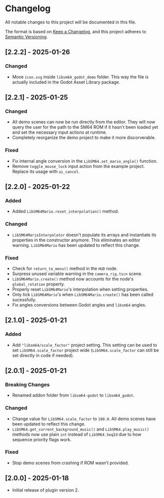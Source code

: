 # Changelog

All notable changes to this project will be documented in this file.

The format is based on [Keep a Changelog](https://keepachangelog.com/en/1.1.0/),
and this project adheres to [Semantic Versioning](https://semver.org/spec/v2.0.0.html).

## [2.2.2] - 2025-01-26

### Changed

- Move `icon.svg` inside `libsm64_godot_demo` folder. This way the file is actually included in the Godot Asset Library package.

## [2.2.1] - 2025-01-25

### Changed

- All demo scenes can now be run directly from the editor. They will now query the user for the path to the SM64 ROM if it hasn't been loaded yet and set the necessary input actions at runtime.
- Completely reorganize the demo project to make it more discorverable.

### Fixed

- Fix internal angle conversion in the `LibSM64.set_mario_angle()` function.
- Remove `toggle_mouse_lock` input action from the example project. Replace its usage with `ui_cancel`.

## [2.2.0] - 2025-01-22

### Added

- Added `LibSM64Mario.reset_interpolation()` method.

### Changed

- `LibSM64MarioInterpolator` doesn't populate its arrays and instantiate its properties in the constructor anymore. This eliminates an editor warning. `LibSM64Mario` has been updated to reflect this change.

### Fixed

- Check for `return_to_menu()` method in the `HUD` node.
- Surpress unused variable warning in the `camera_rig.tscn` scene.
- `LibSM64Mario.create()` method now accounts for the node's `global_rotation` property.
- Properly reset `LibSM64Mario`'s interpolation when setting properties.
- Only tick `LibSM64Mario`'s when `LibSM64Mario.create()` has been called sucessfully.
- Fix angles conversions between Godot angles and `libsm64` angles.

## [2.1.0] - 2025-01-21

### Added

- Add `"libsm64/scale_factor"` project setting. This setting can be used to set `LibSM64.scale_factor` project wide (`LibSM64.scale_factor` can still be set directly in code if needed).

## [2.0.1] - 2025-01-21

### Breaking Changes

- Renamed addon folder from `libsm64-godot` to `libsm64_godot`.

### Changed

- Change value for `LibSM64.scale_factor` to `100.0`. All demo scenes have been updated to reflect this change.
- `LibSM64.get_current_background_music()` and `LibSM64.play_music()` methods now use plain `int` instead of `LibSM64.SeqId` due to how sequence priority flags work.

### Fixed

- Stop demo scenes from crashing if ROM wasn't provided.

## [2.0.0] - 2025-01-18

- Initial release of plugin version 2.
